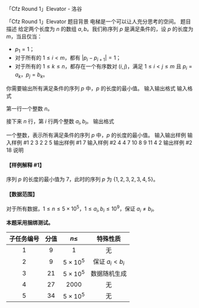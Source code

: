 



「Cfz Round 1」Elevator - 洛谷














「Cfz Round 1」Elevator
题目背景
电梯是一个可以让人充分思考的空间。
题目描述
给定两个长度为 $n$ 的数组 $a,b$。我们称序列 $p$ 是满足条件的，设 $p$ 的长度为 $m$，当且仅当：

- $p_1=1$；  
- 对于所有的 $1\le i<m$，都有 $|p_i-p_{i+1}|=1$；  
- 对于所有的 $1\le k\le n$，都存在一个有序数对 $(i,j)$，满足 $1 \le i < j \le m$ 且 $p_i=a_k$，$p_j=b_k$。

你需要输出所有满足条件的序列 $p$ 中，$p$ 的长度的最小值。
输入输出格式
输入格式

第一行一个整数 $n$。

接下来 $n$ 行，第 $i$ 行两个整数 $a_i,b_i$。
输出格式

一个整数，表示所有满足条件的序列 $p$ 中，$p$ 的长度的最小值。
输入输出样例
输入样例 #1
2
3 2
2 5
输出样例 #1
7
输入样例 #2
4
4 7
10 8
9 11
4 2
输出样例 #2
18
说明
#### 【样例解释 #1】

序列 $p$ 的长度的最小值为 $7$，此时的序列 $p$ 为 $\{1,2,3,2,3,4,5\}$。

#### 【数据范围】

对于所有数据，$1 \le n \le 5\times10^5$，$1 \le a_i,b_i \le 10^9$，保证 $a_i \neq b_i$。

**本题采用捆绑测试。**

|子任务编号|分值|$n \le$|特殊性质|
|:---:|:---:|:---:|:---:|
|$1$|$9$|$1$|无|
|$2$|$9$|$5\times10^5$|保证 $a_i < b_i$|
|$3$|$21$|$5\times10^5$|数据随机生成|
|$4$|$27$|$2000$|无|
|$5$|$34$|$5\times10^5$|无|






